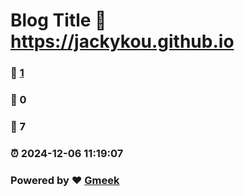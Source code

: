 # Blog Title :link: https://jackykou.github.io 
### :page_facing_up: [1](https://jackykou.github.io/tag.html) 
### :speech_balloon: 0 
### :hibiscus: 7 
### :alarm_clock: 2024-12-06 11:19:07 
### Powered by :heart: [Gmeek](https://github.com/Meekdai/Gmeek)
